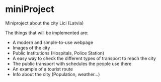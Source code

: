 # miniProject
Miniproject about the city Lici (Latvia)

The things that will be implemented are:

- A modern and simple-to-use webpage
- Images of the city
- Public Institutions (Hospitals, Police Station)
- A easy way to check the different types of transport to reach the city
- The public transport with schedules the people use there
- An example of a tourist route
- Info about the city (Population, weather…)
